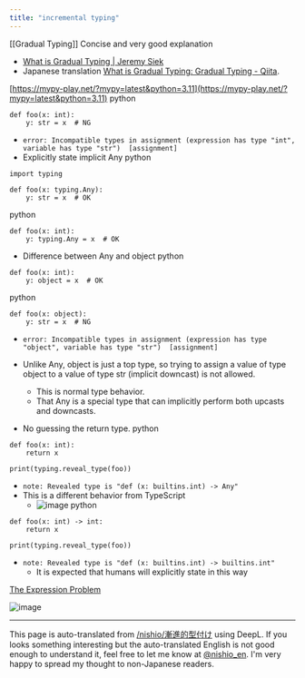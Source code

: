 ```yaml
---
title: "incremental typing"
---
```


[[Gradual Typing]]
Concise and very good explanation
- [What is Gradual Typing | Jeremy Siek](https://wphomes.soic.indiana.edu/jsiek/what-is-gradual-typing/)
- Japanese translation [What is Gradual Typing: Gradual Typing - Qiita](https://qiita.com/t2y/items/0a604384e18db0944398).

[https://mypy-play.net/?mypy=latest&python=3.11](https://mypy-play.net/?mypy=latest&python=3.11)
python

```
def foo(x: int):
    y: str = x  # NG
```

- `error: Incompatible types in assignment (expression has type "int", variable has type "str")  [assignment]`
- Explicitly state implicit Any
python

```
import typing

def foo(x: typing.Any):
    y: str = x  # OK
```

python

```
def foo(x: int):
    y: typing.Any = x  # OK
```


- Difference between Any and object
python

```
def foo(x: int):
    y: object = x  # OK
```

python

```
def foo(x: object):
    y: str = x  # NG
```

- `error: Incompatible types in assignment (expression has type "object", variable has type "str")  [assignment]`
- Unlike Any, object is just a top type, so trying to assign a value of type object to a value of type str (implicit downcast) is not allowed.
    - This is normal type behavior.
    - That Any is a special type that can implicitly perform both upcasts and downcasts.

- No guessing the return type.
python

```
def foo(x: int):
    return x

print(typing.reveal_type(foo))
```

- `note: Revealed type is "def (x: builtins.int) -> Any"`
- This is a different behavior from TypeScript
    - ![image](https://gyazo.com/485b1234b2e40fa0839bf9379e8ddce3/thumb/1000)
python

```
def foo(x: int) -> int:
    return x

print(typing.reveal_type(foo))
```

- `note: Revealed type is "def (x: builtins.int) -> builtins.int"`
    - It is expected that humans will explicitly state in this way


[The Expression Problem](https://homepages.inf.ed.ac.uk/wadler/papers/expression/expression.txt)

![image](https://gyazo.com/9ea5aa1dec79c546747debfa28db2621/thumb/1000)


---
This page is auto-translated from [/nishio/漸進的型付け](https://scrapbox.io/nishio/漸進的型付け) using DeepL. If you looks something interesting but the auto-translated English is not good enough to understand it, feel free to let me know at [@nishio_en](https://twitter.com/nishio_en). I'm very happy to spread my thought to non-Japanese readers.